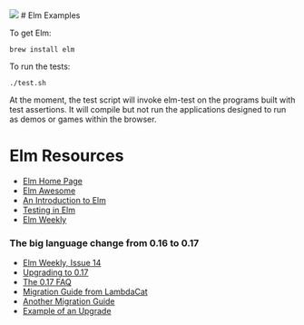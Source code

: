 <img src="https://raw.githubusercontent.com/rtoal/polyglot/master/docs/resources/elm-logo-64.png">
# Elm Examples

To get Elm:

```
brew install elm
```

To run the tests:

```
./test.sh
```

At the moment, the test script will invoke elm-test on the programs built with test assertions. It will compile but not run the applications designed to run as demos or games within the browser.

# Elm Resources

* [Elm Home Page](http://elm-lang.org/)
* [Elm Awesome](https://github.com/isRuslan/awesome-elm)
* [An Introduction to Elm](http://guide.elm-lang.org/)
* [Testing in Elm](https://medium.com/@_rchaves_/testing-in-elm-93ad05ee1832)
* [Elm Weekly](http://www.elmweekly.nl/)

### The big language change from 0.16 to 0.17

* [Elm Weekly, Issue 14](http://www.elmweekly.nl/2016/05/12/issue-14)
* [Upgrading to 0.17](https://github.com/isRuslan/awesome-elm)
* [The 0.17 FAQ](http://elm-community.github.io/elm-faq/17.html)
* [Migration Guide from LambdaCat](http://www.lambdacat.com/migrating-from-elm-0-16-to-0-17-from-startapp/)
* [Another Migration Guide](http://noredink.github.io/posts/signalsmigration.html)
* [Example of an Upgrade](https://medium.com/@turbo_MaCk/elm-0-17-successful-upgrade-of-real-world-app-and-some-soft-of-guide-to-all-of-this-cafd59dec56f)
